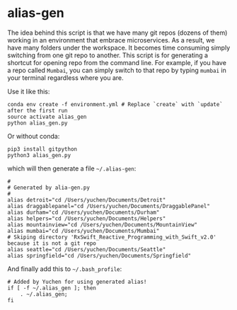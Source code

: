 # alias-gen

The idea behind this script is that we have many git repos (dozens of them) working in an environment that embrace microservices. As a result, we have many folders under the workspace. It becomes time consuming simply switching from one git repo to another. This script is for generating a shortcut for opening repo from the command line. For example, if you have a repo called `Mumbai`, you can simply switch to that repo by typing `mumbai` in your terminal regardless where you are. 

Use it like this:

    conda env create -f environment.yml # Replace `create` with `update` after the first run
    source activate alias_gen
    python alias_gen.py

Or without conda:

	pip3 install gitpython
	python3 alias_gen.py

which will then generate a file `~/.alias-gen`:

	#
	# Generated by alia-gen.py
	#
	alias detroit="cd /Users/yuchen/Documents/Detroit"
	alias draggablepanel="cd /Users/yuchen/Documents/DraggablePanel"
	alias durham="cd /Users/yuchen/Documents/Durham"
	alias helpers="cd /Users/yuchen/Documents/Helpers"
	alias mountainview="cd /Users/yuchen/Documents/MountainView"
	alias mumbai="cd /Users/yuchen/Documents/Mumbai"
	# Skiping directory 'RxSwift_Reactive_Programming_with_Swift_v2.0' because it is not a git repo
	alias seattle="cd /Users/yuchen/Documents/Seattle"
	alias springfield="cd /Users/yuchen/Documents/Springfield"

And finally add this to `~/.bash_profile`:

	# Added by Yuchen for using generated alias!
	if [ -f ~/.alias_gen ]; then 
	    . ~/.alias_gen;
	fi
